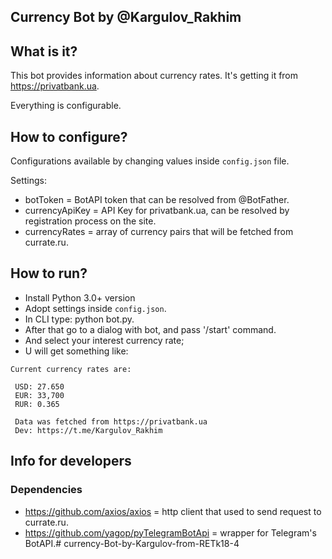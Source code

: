 Currency Bot by @Kargulov_Rakhim
---
## What is it?

This bot provides information about currency rates. It's getting it from https://privatbank.ua.

Everything is configurable.

## How to configure?

Configurations available by changing values inside `config.json` file.

Settings:
 - botToken = BotAPI token that can be resolved from @BotFather.
 - currencyApiKey = API Key for privatbank.ua, can be resolved by registration process on the site.
 - currencyRates = array of currency pairs that will be fetched from currate.ru.

## How to run?

 - Install Python 3.0+ version
 - Adopt settings inside `config.json`.
 - In CLI type: python bot.py.
 - After that go to a dialog with bot, and pass '/start' command.
 - And select your interest currency rate;
 - U will get something like:
 ```
 Current currency rates are: 

  USD: 27.650
  EUR: 33,700
  RUR: 0.365

  Data was fetched from https://privatbank.ua
  Dev: https://t.me/Kargulov_Rakhim
 ```

## Info for developers
### Dependencies
 - https://github.com/axios/axios = http client that used to send request to currate.ru.
 - https://github.com/yagop/pyTelegramBotApi = wrapper for Telegram's BotAPI.# currency-Bot-by-Kargulov-from-RETk18-4